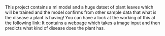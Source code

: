 This project contains a ml model and a huge datset of plant leaves which will be trained and the model confirms from other sample data that what is the disease a plant is having!
You can have a look at the working of this at the following link: 
It contains a webpage which takes a image input and then predicts what kind of disease does the plant has. 
